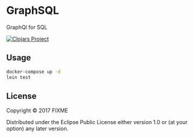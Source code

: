 # GraphSQL

GraphQl for SQL

[![Clojars Project](https://img.shields.io/clojars/v/graphsql.svg)](https://clojars.org/graphsql)

## Usage

``` sh
docker-compose up -d
lein test
```

## License

Copyright © 2017 FIXME

Distributed under the Eclipse Public License either version 1.0 or (at
your option) any later version.

